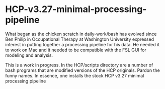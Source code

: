 # HCP-v3.27-minimal-processing-pipeline  

What began as the chicken scratch in daily-work/bash has evolved since Ben Philip in Occupational Therapy at Washington University expressed interest in putting together a processing pipeline for his data.  He needed it to work on Mac and it needed to be compatible with the FSL GUI for modeling and analysis.  

This is a work in progress. In the HCP/scripts directory are a number of bash programs that are modified versions of the HCP originals. Pardon the funny names. In essence, one installs the stock HCP v3.27 minimal processing pipeline 
